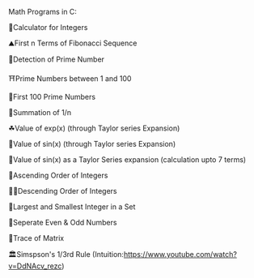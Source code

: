 Math Programs in C:

🚨Calculator for Integers

⛰First n Terms of Fibonacci Sequence

🛴Detection of Prime Number

⛩Prime Numbers between 1 and 100

🚕First 100 Prime Numbers

🍬Summation of 1/n 

☘Value of exp(x) (through Taylor series Expansion)

🌸Value of sin(x) (through Taylor series Expansion)

🐸Value of sin(x) as a Taylor Series expansion (calculation upto 7 terms)

🦐Ascending Order of Integers

🐱‍🚀Descending Order of Integers

🦁Largest and Smallest Integer in a Set

🦉Seperate Even & Odd Numbers

🥑Trace of Matrix

🏛Simspson's 1/3rd Rule
(Intuition:https://www.youtube.com/watch?v=DdNAcv_rezc)
